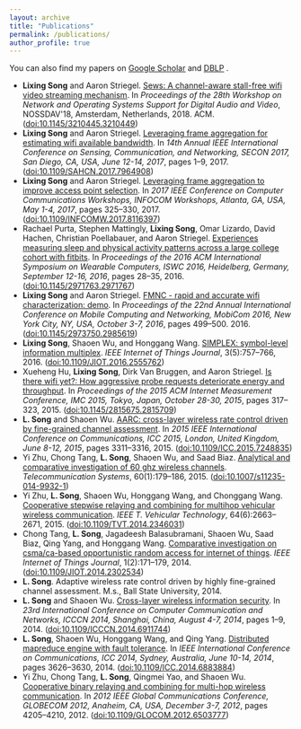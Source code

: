 ```yaml
---
layout: archive
title: "Publications"
permalink: /publications/
author_profile: true
---
```



  You can also find my papers on <u><a href="https://scholar.google.com/citations?user=feBkC8UAAAAJ&hl=en">Google Scholar</a></u> and <u><a href="http://dblp.uni-trier.de/pers/hd/s/Song:Lixing">DBLP</a></u> .

<!-- BEGIN BIBLIOGRAPHY /home/netscale/Dropbox/Apps/ShareLaTeX/lsong_cv/lsong_cv/lsong_cv -->
<!--
    DO NOT MODIFY THIS BIBLIOGRAPHY BY HAND!  IT IS MAINTAINED AUTOMATICALLY!
    YOUR CHANGES WILL BE LOST THE NEXT TIME IT IS UPDATED!
-->
<!-- Generated by: bib2xhtml -n Lixing Song -n L. Song -r -c -s empty /home/netscale/Dropbox/Apps/ShareLaTeX/lsong_cv/lsong_cv/lsong_cv.bib 20180425_pubs.html -->
<ul class="bib2xhtml">

</ul>


<!-- BEGIN BIBLIOGRAPHY /home/netscale/Dropbox/Apps/ShareLaTeX/lsong_cv/lsong_cv -->
<!--
    DO NOT MODIFY THIS BIBLIOGRAPHY BY HAND!  IT IS MAINTAINED AUTOMATICALLY!
    YOUR CHANGES WILL BE LOST THE NEXT TIME IT IS UPDATED!
-->
<!-- Generated by: bib2xhtml -n Lixing Song -n L. Song -r -c -s empty /home/netscale/Dropbox/Apps/ShareLaTeX/lsong_cv/lsong_cv.bib 20180425_pubs.html -->
<ul class="bib2xhtml">

<!-- Authors: textbfLixing Song and Aaron Striegel -->
<li><a name="nossdav18"></a><b>Lixing Song</b> and
  Aaron Striegel.
<a href="https://doi.org/10.1145/3210445.3210449">Sews: A channel-aware
  stall-free wifi video streaming mechanism</a>.
In <cite>Proceedings of the 28th Workshop on Network and Operating Systems
  Support for Digital Audio and Video</cite>, NOSSDAV'18, Amsterdam,
  Netherlands, 2018. ACM.
(<a href="http://dx.doi.org/10.1145/3210445.3210449">doi:10.1145/3210445.3210449</a>)</li>

<!-- Authors: textbfLixing Song and Aaron Striegel -->
<li><a name="DBLP:conf/secon/SongS17"></a><b>Lixing Song</b> and
  Aaron Striegel.
<a href="https://doi.org/10.1109/SAHCN.2017.7964908">Leveraging frame
  aggregation for estimating wifi available bandwidth</a>.
In <cite>14th Annual IEEE International Conference on Sensing, Communication,
  and Networking, SECON 2017, San Diego, CA, USA, June 12-14, 2017</cite>,
  pages 1&ndash;9, 2017.
(<a href="http://dx.doi.org/10.1109/SAHCN.2017.7964908">doi:10.1109/SAHCN.2017.7964908</a>)</li>

<!-- Authors: textbfLixing Song and Aaron Striegel -->
<li><a name="DBLP:conf/infocom/SongS17"></a><b>Lixing Song</b> and
  Aaron Striegel.
<a href="https://doi.org/10.1109/INFCOMW.2017.8116397">Leveraging frame
  aggregation to improve access point selection</a>.
In <cite>2017 IEEE Conference on Computer Communications Workshops, INFOCOM
  Workshops, Atlanta, GA, USA, May 1-4, 2017</cite>, pages 325&ndash;330, 2017.
(<a href="http://dx.doi.org/10.1109/INFCOMW.2017.8116397">doi:10.1109/INFCOMW.2017.8116397</a>)</li>

<!-- Authors: Rachael Purta and Stephen Mattingly and textbfLixing Song and
  Omar Lizardo and David Hachen and Christian Poellabauer and Aaron Striegel
  -->
<li><a name="DBLP:conf/iswc/PurtaMSLHPS16"></a>Rachael Purta, Stephen
  Mattingly, <b>Lixing Song</b>, Omar Lizardo,
  David Hachen, Christian Poellabauer, and
  Aaron Striegel.
<a href="http://doi.acm.org/10.1145/2971763.2971767">Experiences measuring
  sleep and physical activity patterns across a large college cohort with
  fitbits</a>.
In <cite>Proceedings of the 2016 ACM International Symposium on Wearable
  Computers, ISWC 2016, Heidelberg, Germany, September 12-16, 2016</cite>,
  pages 28&ndash;35, 2016.
(<a href="http://dx.doi.org/10.1145/2971763.2971767">doi:10.1145/2971763.2971767</a>)</li>



<!-- Authors: textbfLixing Song and Aaron Striegel -->
<li><a name="DBLP:demo/mobicom/SongS16"></a><b>Lixing Song</b> and
  Aaron Striegel.
<a href="http://doi.acm.org/10.1145/2973750.2985619">FMNC - rapid and
  accurate wifi characterization: demo</a>.
In <cite>Proceedings of the 22nd Annual International Conference on Mobile
  Computing and Networking, MobiCom 2016, New York City, NY, USA, October 3-7,
  2016</cite>, pages 499&ndash;500. 2016.
(<a href="http://dx.doi.org/10.1145/2973750.2985619">doi:10.1145/2973750.2985619</a>)</li>



<!-- Authors: textbfLixing Song and Shaoen Wu and Honggang Wang -->
<li><a name="DBLP:journals/iotj/SongWW16"></a><b>Lixing Song</b>, Shaoen
  Wu, and Honggang Wang.
<a href="http://dx.doi.org/10.1109/JIOT.2016.2555762">SIMPLEX: symbol-level
  information multiplex</a>.
<cite>IEEE Internet of Things Journal</cite>, 3(5):757&ndash;766, 2016.
(<a href="http://dx.doi.org/10.1109/JIOT.2016.2555762">doi:10.1109/JIOT.2016.2555762</a>)</li>

<!-- Authors: Xueheng Hu and textbfLixing Song and Dirk Van Bruggen and Aaron
  Striegel -->
<li><a name="DBLP:conf/imc/HuSBS15"></a>Xueheng Hu, <b>Lixing
  Song</b>, Dirk&nbsp;Van Bruggen, and Aaron Striegel.
<a href="http://doi.acm.org/10.1145/2815675.2815709">Is there wifi yet?: How
  aggressive probe requests deteriorate energy and throughput</a>.
In <cite>Proceedings of the 2015 ACM Internet Measurement Conference, IMC
  2015, Tokyo, Japan, October 28-30, 2015</cite>, pages 317&ndash;323, 2015.
(<a href="http://dx.doi.org/10.1145/2815675.2815709">doi:10.1145/2815675.2815709</a>)</li>

<!-- Authors: textbfL Song and Shaoen Wu -->
<li><a name="DBLP:conf/icc/SongW15"></a><strong><b>L. Song</b></strong> and Shaoen
  Wu.
<a href="http://dx.doi.org/10.1109/ICC.2015.7248835">AARC: cross-layer
  wireless rate control driven by fine-grained channel assessment</a>.
In <cite>2015 IEEE International Conference on Communications, ICC 2015,
  London, United Kingdom, June 8-12, 2015</cite>, pages 3311&ndash;3316, 2015.
(<a href="http://dx.doi.org/10.1109/ICC.2015.7248835">doi:10.1109/ICC.2015.7248835</a>)</li>

<!-- Authors: Yi Zhu and Chong Tang and textbfL Song and Shaoen Wu and Saad
  Biaz -->
<li><a name="DBLP:journals/telsys/Zhu0SWB15"></a>Yi&nbsp;Zhu, Chong Tang,
  <strong><b>L. Song</b></strong>, Shaoen Wu, and
  Saad Biaz.
<a href="http://dx.doi.org/10.1007/s11235-014-9932-1">Analytical and
  comparative investigation of 60 ghz wireless channels</a>.
<cite>Telecommunication Systems</cite>, 60(1):179&ndash;186, 2015.
(<a href="http://dx.doi.org/10.1007/s11235-014-9932-1">doi:10.1007/s11235-014-9932-1</a>)</li>

<!-- Authors: Yi Zhu and textbfL Song and Shaoen Wu and Honggang Wang and
  Chonggang Wang -->
<li><a name="DBLP:journals/tvt/ZhuSWWW15"></a>Yi&nbsp;Zhu, <strong><b>L. Song</b></strong>,
  Shaoen Wu, Honggang Wang, and
  Chonggang Wang.
<a href="http://dx.doi.org/10.1109/TVT.2014.2346031">Cooperative stepwise
  relaying and combining for multihop vehicular wireless communication</a>.
<cite>IEEE T. Vehicular Technology</cite>, 64(6):2663&ndash;2671, 2015.
(<a href="http://dx.doi.org/10.1109/TVT.2014.2346031">doi:10.1109/TVT.2014.2346031</a>)</li>

<!-- Authors: Chong Tang and textbfL Song and Jagadeesh Balasubramani and
  Shaoen Wu and Saad Biaz and Qing Yang and Honggang Wang -->
<li><a name="DBLP:journals/iotj/0001SBWBYW14"></a>Chong Tang, <strong><b>L. Song</b></strong>,
  Jagadeesh Balasubramani, Shaoen Wu,
  Saad Biaz, Qing Yang, and
  Honggang Wang.
<a href="http://dx.doi.org/10.1109/JIOT.2014.2302534">Comparative investigation
  on csma/ca-based opportunistic random access for internet of things</a>.
<cite>IEEE Internet of Things Journal</cite>, 1(2):171&ndash;179, 2014.
(<a href="http://dx.doi.org/10.1109/JIOT.2014.2302534">doi:10.1109/JIOT.2014.2302534</a>)</li>

<!-- Authors: textbfL Song -->
<li><a name="song2014adaptive"></a><strong><b>L. Song</b></strong>.
Adaptive wireless rate control driven by highly fine-grained channel
  assessment.
M.s., Ball State University, 2014.</li>

<!-- Authors: textbfL Song and Shaoen Wu -->
<li><a name="DBLP:conf/icccn/SongW14"></a><strong><b>L. Song</b></strong> and Shaoen
  Wu.
<a href="http://dx.doi.org/10.1109/ICCCN.2014.6911744">Cross-layer wireless
  information security</a>.
In <cite>23rd International Conference on Computer Communication and Networks,
  ICCCN 2014, Shanghai, China, August 4-7, 2014</cite>, pages 1&ndash;9, 2014.
(<a href="http://dx.doi.org/10.1109/ICCCN.2014.6911744">doi:10.1109/ICCCN.2014.6911744</a>)</li>

<!-- Authors: textbfL Song and Shaoen Wu and Honggang Wang and Qing Yang -->
<li><a name="DBLP:conf/icc/SongWWY14"></a><strong><b>L. Song</b></strong>, Shaoen Wu,
  Honggang Wang, and Qing Yang.
<a href="http://dx.doi.org/10.1109/ICC.2014.6883884">Distributed mapreduce
  engine with fault tolerance</a>.
In <cite>IEEE International Conference on Communications, ICC 2014, Sydney,
  Australia, June 10-14, 2014</cite>, pages 3626&ndash;3630, 2014.
(<a href="http://dx.doi.org/10.1109/ICC.2014.6883884">doi:10.1109/ICC.2014.6883884</a>)</li>

<!-- Authors: Yi Zhu and Chong Tang and textbfL Song and Qingmei Yao and Shaoen
  Wu -->
<li><a name="DBLP:conf/globecom/ZhuTSYW12"></a>Yi&nbsp;Zhu, Chong Tang,
  <strong><b>L. Song</b></strong>, Qingmei Yao, and
  Shaoen Wu.
<a href="http://dx.doi.org/10.1109/GLOCOM.2012.6503777">Cooperative binary
  relaying and combining for multi-hop wireless communication</a>.
In <cite>2012 IEEE Global Communications Conference, GLOBECOM 2012,
  Anaheim, CA, USA, December 3-7, 2012</cite>, pages 4205&ndash;4210, 2012.
(<a href="http://dx.doi.org/10.1109/GLOCOM.2012.6503777">doi:10.1109/GLOCOM.2012.6503777</a>)</li>

</ul>
